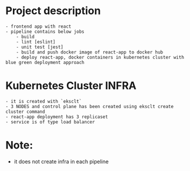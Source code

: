 # Project description
    - frontend app with react
    - pipeline contains below jobs
        - build
        - lint [eslint]
        - unit test [jest]
        - build and push docker image of react-app to docker hub
        - deploy react-app, docker containers in kubernetes cluster with blue green deployment approach

# Kubernetes Cluster INFRA
    - it is created with `eksclt`
    - 3 NODES and control plane has been created using eksclt create cluster command
    - react-app deployment has 3 replicaset
    - service is of type load balancer

# Note:
 - it does not create infra in each pipeline